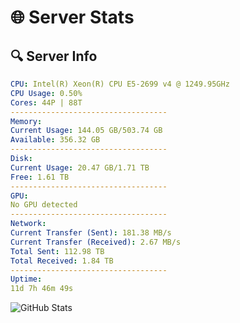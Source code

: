 # 🌐 Server Stats
## 🔍 Server Info
```yaml
CPU: Intel(R) Xeon(R) CPU E5-2699 v4 @ 1249.95GHz
CPU Usage: 0.50%
Cores: 44P | 88T
-----------------------------------
Memory:
Current Usage: 144.05 GB/503.74 GB
Available: 356.32 GB
-----------------------------------
Disk:
Current Usage: 20.47 GB/1.71 TB
Free: 1.61 TB
-----------------------------------
GPU:
No GPU detected
-----------------------------------
Network:
Current Transfer (Sent): 181.38 MB/s
Current Transfer (Received): 2.67 MB/s
Total Sent: 112.98 TB
Total Received: 1.84 TB
-----------------------------------
Uptime:
11d 7h 46m 49s
```
![GitHub Stats](https://img.shields.io/badge/Updated-2025-02-19_06:30:07-blue)